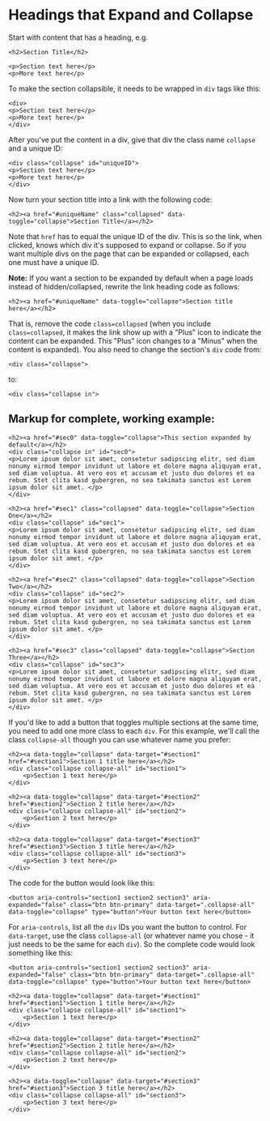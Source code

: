 # Headings that Expand and Collapse

Start with content that has a heading, e.g.

```markup
<h2>Section Title</h2>

<p>Section text here</p>
<p>More text here</p>
```

To make the section collapsible, it needs to be wrapped in `div` tags like this:

```markup
<div>
<p>Section text here</p>
<p>More text here</p>
</div>
```

After you've put the content in a div, give that div the class name `collapse` and a unique ID:

```markup
<div class="collapse" id="uniqueID">
<p>Section text here</p>
<p>More text here</p>
</div>
```

Now turn your section title into a link with the following code:

```markup
<h2><a href="#uniqueName" class="collapsed" data-toggle="collapse">Section Title</a></h2>
```

Note that `href` has to equal the unique ID of the div. This is so the link, when clicked, knows which div it's supposed to expand or collapse. So if you want multiple divs on the page that can be expanded or collapsed, each one must have a unique ID.

**Note:** If you want a section to be expanded by default when a page loads instead of hidden/collapsed, rewrite the link heading code as follows:

```markup
<h2><a href="#uniqueName" data-toggle="collapse">Section title here</a></h2>
```

That is, remove the code `class=collapsed` \(when you include `class=collapsed`, it makes the link show up with a "Plus" icon to indicate the content can be expanded. This "Plus" icon changes to a "Minus" when the content is expanded\). You also need to change the section's `div` code from:

```markup
<div class="collapse">
```

to:

```markup
<div class="collapse in">
```

## Markup for complete, working example:

```markup
<h2><a href="#sec0" data-toggle="collapse">This section expanded by default</a></h2>
<div class="collapse in" id="sec0">
<p>Lorem ipsum dolor sit amet, consetetur sadipscing elitr, sed diam nonumy eirmod tempor invidunt ut labore et dolore magna aliquyam erat, sed diam voluptua. At vero eos et accusam et justo duo dolores et ea rebum. Stet clita kasd gubergren, no sea takimata sanctus est Lorem ipsum dolor sit amet. </p>
</div>

<h2><a href="#sec1" class="collapsed" data-toggle="collapse">Section One</a></h2>
<div class="collapse" id="sec1">
<p>Lorem ipsum dolor sit amet, consetetur sadipscing elitr, sed diam nonumy eirmod tempor invidunt ut labore et dolore magna aliquyam erat, sed diam voluptua. At vero eos et accusam et justo duo dolores et ea rebum. Stet clita kasd gubergren, no sea takimata sanctus est Lorem ipsum dolor sit amet. </p>
</div>

<h2><a href="#sec2" class="collapsed" data-toggle="collapse">Section Two</a></h2>
<div class="collapse" id="sec2">
<p>Lorem ipsum dolor sit amet, consetetur sadipscing elitr, sed diam nonumy eirmod tempor invidunt ut labore et dolore magna aliquyam erat, sed diam voluptua. At vero eos et accusam et justo duo dolores et ea rebum. Stet clita kasd gubergren, no sea takimata sanctus est Lorem ipsum dolor sit amet. </p>
</div>

<h2><a href="#sec3" class="collapsed" data-toggle="collapse">Section Three</a></h2>
<div class="collapse" id="sec3">
<p>Lorem ipsum dolor sit amet, consetetur sadipscing elitr, sed diam nonumy eirmod tempor invidunt ut labore et dolore magna aliquyam erat, sed diam voluptua. At vero eos et accusam et justo duo dolores et ea rebum. Stet clita kasd gubergren, no sea takimata sanctus est Lorem ipsum dolor sit amet. </p>
</div>
```

If you'd like to add a button that toggles multiple sections at the same time, you need to add one more class to each `div`. For this example, we'll call the class `collapse-all` though you can use whatever name you prefer:

```markup
<h2><a data-toggle="collapse" data-target="#section1" href="#section1">Section 1 title here</a></h2>
<div class="collapse collapse-all" id="section1">
    <p>Section 1 text here</p>
</div>

<h2><a data-toggle="collapse" data-target="#section2" href="#section2">Section 2 title here</a></h2>
<div class="collapse collapse-all" id="section2">
    <p>Section 2 text here</p>
</div>

<h2><a data-toggle="collapse" data-target="#section3" href="#section3">Section 3 title here</a></h2>
<div class="collapse collapse-all" id="section3">
    <p>Section 3 text here</p>
</div>
```

The code for the button would look like this:

```markup
<button aria-controls="section1 section2 section3" aria-expanded="false" class="btn btn-primary" data-target=".collapse-all" data-toggle="collapse" type="button">Your button text here</button>
```

For `aria-controls`, list all the `div` IDs you want the button to control. For `data-target`, use the class `collapse-all` (or whatever name you chose - it just needs to be the same for each `div`). So the complete code would look something like this:

```markup
<button aria-controls="section1 section2 section3" aria-expanded="false" class="btn btn-primary" data-target=".collapse-all" data-toggle="collapse" type="button">Your button text here</button>

<h2><a data-toggle="collapse" data-target="#section1" href="#section1">Section 1 title here</a></h2>
<div class="collapse collapse-all" id="section1">
    <p>Section 1 text here</p>
</div>

<h2><a data-toggle="collapse" data-target="#section2" href="#section2">Section 2 title here</a></h2>
<div class="collapse collapse-all" id="section2">
    <p>Section 2 text here</p>
</div>

<h2><a data-toggle="collapse" data-target="#section3" href="#section3">Section 3 title here</a></h2>
<div class="collapse collapse-all" id="section3">
    <p>Section 3 text here</p>
</div>
```
